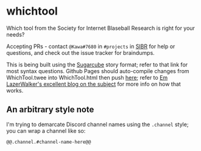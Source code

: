 # whichtool
 Which tool from the Society for Internet Blaseball Research is right for your needs?

Accepting PRs - contact `@Kawa#7680` in `#projects` in [SIBR](https://discord.sibr.dev) for help or questions, and check out the issue tracker for braindumps.

This is being built using the [Sugarcube](https://www.motoslave.net/sugarcube/2/docs/#introduction) story format; refer to that link for most syntax questions. Github Pages should auto-compile changes from WhichTool.twee into WhichTool.html then push [here](https://kawa-kitsuragi.github.io/whichtool/); refer to [Em LazerWalker's excellent blog on the subject](https://blog.lazerwalker.com/azure,/game/dev/2020/01/16/a-modern-developers-workflow-for-twine.html) for more info on how that works.

## An arbitrary style note
I'm trying to demarcate Discord channel names using the `.channel` style; you can wrap a channel like so:
```
@@.channel.#channel-name-here@@
```
